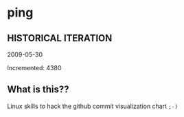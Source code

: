# ping

## HISTORICAL ITERATION
2009-05-30

Incremented: 4380

## What is this?? 
Linux skills to hack the github commit visualization chart `;-)`
